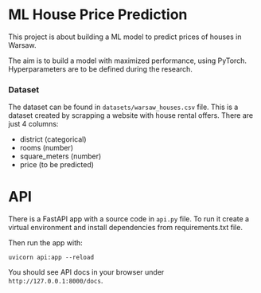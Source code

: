 # ML House Price Prediction
This project is about building a ML model to predict prices of houses in Warsaw.

The aim is to build a model with maximized performance, using PyTorch. Hyperparameters are to be defined during the research.

### Dataset
The dataset can be found in `datasets/warsaw_houses.csv` file. This is a dataset created by scrapping a website with house rental offers. There are just 4 columns:

- district (categorical)
- rooms (number)
- square_meters (number)
- price (to be predicted)

# API

There is a FastAPI app with a source code in `api.py` file. 
To run it create a virtual environment and install dependencies from requirements.txt file.

Then run the app with:
```
uvicorn api:app --reload
```

You should see API docs in your browser under `http://127.0.0.1:8000/docs`.

